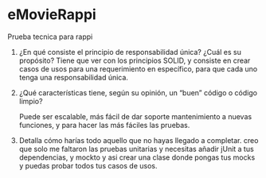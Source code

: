 # eMovieRappi
Prueba tecnica para rappi

1. ¿En qué consiste el principio de responsabilidad única? ¿Cuál es su propósito?
    Tiene que ver con los principios SOLID, y consiste en crear casos de usos para una requerimiento en específico, para que cada uno tenga una responsabilidad única.

2. ¿Qué características tiene, según su opinión, un “buen” código o código limpio?

    Puede ser escalable, más fácil de dar soporte mantenimiento a nuevas funciones, y para hacer las más fáciles las pruebas.
3. Detalla cómo harías todo aquello que no hayas llegado a completar.
creo que solo me faltaron las pruebas unitarias y necesitas añadir jUnit a tus dependencias, y mockto y asi crear una clase donde pongas tus mocks y puedas probar todos tus casos de usos.
